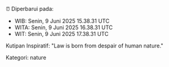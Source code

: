 ⏰ Diperbarui pada:
- WIB: Senin, 9 Juni 2025 15.38.31 UTC
- WITA: Senin, 9 Juni 2025 16.38.31 UTC
- WIT: Senin, 9 Juni 2025 17.38.31 UTC

Kutipan Inspiratif:
"Law is born from despair of human nature."


Kategori: nature

